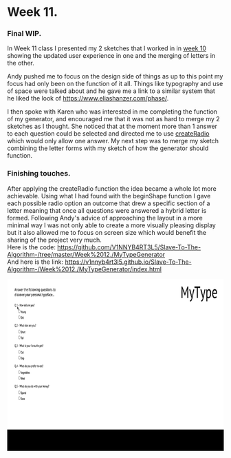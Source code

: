 # Week 11.
### Final WIP.
In Week 11 class I presented my 2 sketches that I worked in in [week 10](https://github.com/V1NNYB4RT3L5/Slave-To-The-Algorithm-/tree/master/Week%2010.) showing the updated user experience in one and the merging of letters in the other. 

Andy pushed me to focus on the design side of things as up to this point my focus had only been on the function of it all. Things like typography and use of space were talked about and he gave me a link to a similar system that he liked the look of https://www.eliashanzer.com/phase/. 

I then spoke with Karen who was interested in me completing the function of my generator, and encouraged me that it was not as hard to merge my 2 sketches as I thought. She noticed that at the moment more than 1 answer to each question could be selected and directed me to use [createRadio](https://p5js.org/reference/#/p5/createRadio) which would only allow one answer. My next step was to merge my sketch combining the letter forms with my sketch of how the generator should function. 

### Finishing touches.
After applying the createRadio function the idea became a whole lot more achievable. Using what I had found with the beginShape function I gave each possible radio option an outcome that drew a specific section of a letter meaning that once all questions were answered a hybrid letter is formed. Following Andy's advice of approaching the layout in a more minimal way I was not only able to create a more visually pleasing display but it also allowed me to focus on screen size which would benefit the sharing of the project very much.  <br/>
Here is the code: https://github.com/V1NNYB4RT3L5/Slave-To-The-Algorithm-/tree/master/Week%2012./MyTypeGenerator<br/>
And here is the link: https://v1nnyb4rt3l5.github.io/Slave-To-The-Algorithm-/Week%2012./MyTypeGenerator/index.html

<p Align = center ><img height = "400px" src = https://github.com/V1NNYB4RT3L5/Slave-To-The-Algorithm-/blob/master/MyType./MYTYPEfinal.gif>

